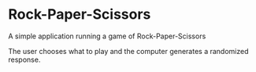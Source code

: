 # Rock-Paper-Scissors
A simple application running a game of Rock-Paper-Scissors

The user chooses what to play and the computer generates a randomized response. 